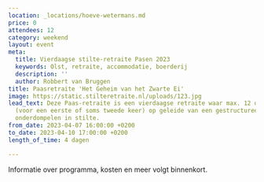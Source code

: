```yaml
---
location: _locations/hoeve-wetermans.md
price: 0
attendees: 12
category: weekend
layout: event
meta:
  title: Vierdaagse stilte-retraite Pasen 2023
  keywords: Olst, retraite, accommodatie, boerderij
  description: ''
  author: Robbert van Bruggen
title: Paasretraite 'Het Geheim van het Zwarte Ei'
image: https://static.stilteretraite.nl/uploads/123.jpg
lead_text: Deze Paas-retraite is een vierdaagse retraite waar max. 12 deelnemers zich
  (voor een eerste of soms tweede keer) op geleide van een gestructureerd dagprogramma
  onderdompelen in stilte.
from_date: 2023-04-07 16:00:00 +0200
to_date: 2023-04-10 17:00:00 +0200
length_of_time: 4 dagen

---
```

Informatie over programma, kosten en meer volgt binnenkort.